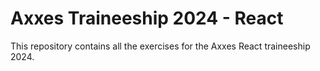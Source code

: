 # Axxes Traineeship 2024 - React

This repository contains all the exercises for the Axxes React traineeship 2024.
